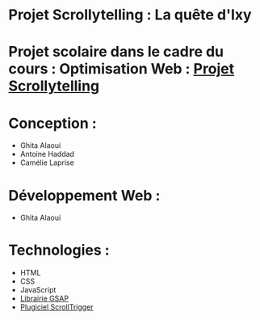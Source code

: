 # Projet Scrollytelling : La quête d'Ixy 

# Projet scolaire dans le cadre du cours : Optimisation Web : [Projet Scrollytelling]([https://greensock.com/](https://tim-montmorency.com/timdoc/582-424MO/projet-scrollytelling/))
# Conception :

- Ghita Alaoui
- Antoine Haddad
- Camélie Laprise 

# Développement Web :

- Ghita Alaoui

# Technologies :

- HTML
- CSS
- JavaScript
- [Librairie GSAP](https://greensock.com/)
- [Plugiciel ScrollTrigger](https://greensock.com/docs/v3/Plugins/ScrollTrigger)

